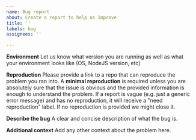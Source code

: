 ```yaml
---
name: Bug report
about: Create a report to help us improve
title: ''
labels: bug
assignees: ''

---
```


**Environment**
Let us know what version you are running as well as what your environment looks like (OS, NodeJS version, etc)

**Reproduction**
Please provide a link to a repo that can reproduce the problem you ran into. A __minimal reproduction__ is required unless you are absolutely sure that the issue is obvious and the provided information is enough to understand the problem. If a report is vague (e.g. just a generic error message) and has no reproduction, it will receive a "need reproduction" label. If no reproduction is provided we might close it.

**Describe the bug**
A clear and concise description of what the bug is.

**Additional context**
Add any other context about the problem here.
